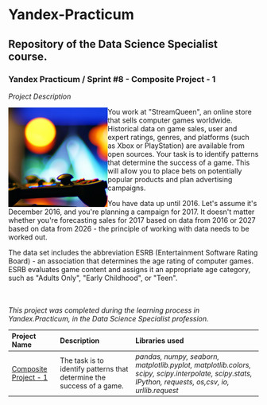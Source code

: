 # Yandex-Practicum <a id='composite_project-1'></a>
## Repository of the Data Science Specialist course.
### Yandex Practicum / Sprint #8 - Composite Project - 1

*Project Description*

<img src="https://github.com/DimaDoesCode/Yandex_Practicum-Composite_Project-1/raw/master/video_game.png" width="200" height="200" align="left"/>
You work at "StreamQueen", an online store that sells computer games worldwide. Historical data on game sales, user and expert ratings, genres, and platforms (such as Xbox or PlayStation) are available from open sources. Your task is to identify patterns that determine the success of a game. This will allow you to place bets on potentially popular products and plan advertising campaigns.

You have data up until 2016. Let's assume it's December 2016, and you're planning a campaign for 2017. It doesn't matter whether you're forecasting sales for 2017 based on data from 2016 or 2027 based on data from 2026 - the principle of working with data needs to be worked out.

The data set includes the abbreviation ESRB (Entertainment Software Rating Board) - an association that determines the age rating of computer games. ESRB evaluates game content and assigns it an appropriate age category, such as "Adults Only", "Early Childhood", or "Teen".

<br clear="left"/><br>*This project was completed during the learning process in Yandex.Practicum, in the Data Science Specialist profession.*

| Project Name | Description | Libraries used |
| :---------------------- | :---------------------- | :---------------------- |
| [Composite Project - 1](composite_project-1) | The task is to identify patterns that determine the success of a game. | <i>pandas, numpy, seaborn, matplotlib.pyplot, matplotlib.colors, scipy, scipy.interpolate, scipy.stats, IPython, requests, os,csv, io, urllib.request</i>|